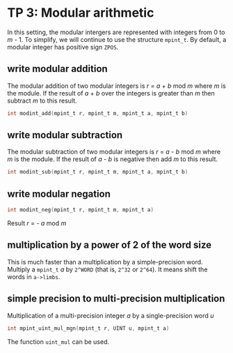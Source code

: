 # TP 3: Modular arithmetic

In this setting, the modular intergers are represented with integers from 0 to 
_m_ - 1.
To simplify, we will continue to use the structure `mpint_t`.
By default, a modular integer has positive sign `ZPOS`.

## write modular addition
The modular addition of two modular integers is 
_r_ = _a_ + _b_ mod _m_ where _m_ is the module.
If the result of _a_ + _b_ over the integers is greater than _m_ then subtract _m_ to this result.

```c
int modint_add(mpint_t r, mpint_t m, mpint_t a, mpint_t b)
```

## write modular subtraction
The modular subtraction of two modular integers is 
_r_ = _a_ - _b_ mod _m_ where _m_ is the module.
If the result of _a_ - _b_ is negative then add _m_ to this result.

```c
int modint_sub(mpint_t r, mpint_t m, mpint_t a, mpint_t b)
```

## write modular negation
```c
int modint_neg(mpint_t r, mpint_t m, mpint_t a)
```
Result _r_ = - _a_ mod _m_

## multiplication by a power of 2 of the word size

This is much faster than a multiplication by a simple-precision word.
Multiply a `mpint_t` _a_ by `2^WORD` (that is, `2^32` or `2^64`).
It means shift the words in `a->limbs`.

## simple precision to multi-precision multiplication
Multiplication of a multi-precision integer _a_ by a single-precision word _u_

```c
int mpint_uint_mul_mgn(mpint_t r, UINT u, mpint_t a)
```
The function `uint_mul` can be used.

